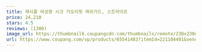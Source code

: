 ```yaml
---
title: 래시플 여성용 시크 가오리핏 래쉬가드, 스트라이프
price: 24,210
stars: 4.5
reviews: (1300)
image_url: https://thumbnail6.coupangcdn.com/thumbnails/remote/230x230ex/image/product/image/vendoritem/2019/07/09/3535211277/24968c9c-e146-4cb5-b8e3-7325b3c5de16.jpg
url: https://www.coupang.com/vp/products/65541483?itemId=221104401&vendorItemId=3535211277
---
```

